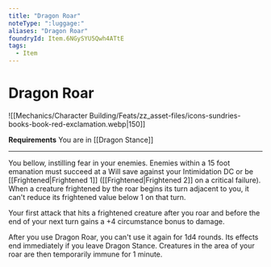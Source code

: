```yaml
---
title: "Dragon Roar"
noteType: ":luggage:"
aliases: "Dragon Roar"
foundryId: Item.6NGySYU5Qwh4ATtE
tags:
  - Item
---
```


# Dragon Roar
![[Mechanics/Character Building/Feats/zz_asset-files/icons-sundries-books-book-red-exclamation.webp|150]]

**Requirements** You are in [[Dragon Stance]]

* * *

You bellow, instilling fear in your enemies. Enemies within a 15 foot emanation must succeed at a Will save against your Intimidation DC or be [[Frightened|Frightened 1]] ([[Frightened|Frightened 2]] on a critical failure). When a creature frightened by the roar begins its turn adjacent to you, it can't reduce its frightened value below 1 on that turn.

Your first attack that hits a frightened creature after you roar and before the end of your next turn gains a +4 circumstance bonus to damage.

After you use Dragon Roar, you can't use it again for 1d4 rounds. Its effects end immediately if you leave Dragon Stance. Creatures in the area of your roar are then temporarily immune for 1 minute.
